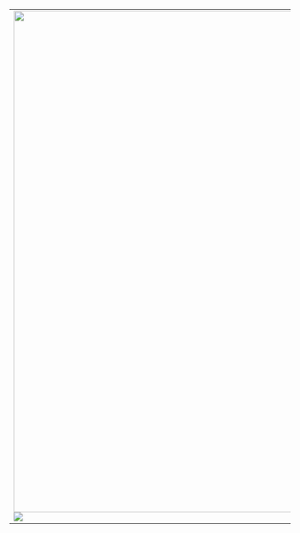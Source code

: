 <table><tr><td valign="top" width="50%">

<img src="https://steemitimages.com/DQmbaedeTrFuED61jDHAqmZRv2VeX3tWA6pyBi4zoR5T26o/helloworld.gif" align="left" height="" width="900" />  
  

<div align="right"><img src="https://github-readme-stats.vercel.app/api/top-langs/?username=undefined&hide_border=true&layout=compact" align="right" /></div>  

<img src="https://github-readme-stats.vercel.app/api?username=Hallssss&show_icons=true&count_private=true&hide_border=true" align="left" />

</td><td valign="top" width="50%">



</td></tr></table>
<br />
